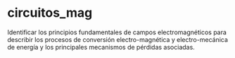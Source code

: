 # circuitos_mag
Identificar los principios fundamentales de campos electromagnéticos para describir los procesos de conversión electro-magnética y electro-mecánica de energía y los principales mecanismos de pérdidas asociadas.
